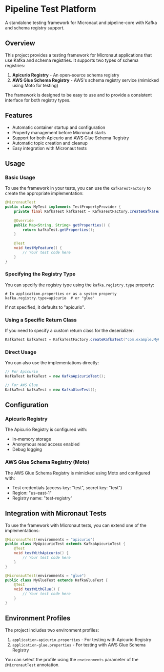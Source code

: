 # Pipeline Test Platform

A standalone testing framework for Micronaut and pipeline-core with Kafka and schema registry support.

## Overview

This project provides a testing framework for Micronaut applications that use Kafka and schema registries. It supports two types of schema registries:

1. **Apicurio Registry** - An open-source schema registry
2. **AWS Glue Schema Registry** - AWS's schema registry service (mimicked using Moto for testing)

The framework is designed to be easy to use and to provide a consistent interface for both registry types.

## Features

- Automatic container startup and configuration
- Property management before Micronaut starts
- Support for both Apicurio and AWS Glue Schema Registry
- Automatic topic creation and cleanup
- Easy integration with Micronaut tests

## Usage

### Basic Usage

To use the framework in your tests, you can use the `KafkaTestFactory` to create the appropriate implementation:

```java
@MicronautTest
public class MyTest implements TestPropertyProvider {
    private final KafkaTest kafkaTest = KafkaTestFactory.createKafkaTest();
    
    @Override
    public Map<String, String> getProperties() {
        return kafkaTest.getProperties();
    }
    
    @Test
    void testMyFeature() {
        // Your test code here
    }
}
```

### Specifying the Registry Type

You can specify the registry type using the `kafka.registry.type` property:

```properties
# In application.properties or as a system property
kafka.registry.type=apicurio  # or "glue"
```

If not specified, it defaults to "apicurio".

### Using a Specific Return Class

If you need to specify a custom return class for the deserializer:

```java
KafkaTest kafkaTest = KafkaTestFactory.createKafkaTest("com.example.MyCustomClass");
```

### Direct Usage

You can also use the implementations directly:

```java
// For Apicurio
KafkaTest kafkaTest = new KafkaApicurioTest();

// For AWS Glue
KafkaTest kafkaTest = new KafkaGlueTest();
```

## Configuration

### Apicurio Registry

The Apicurio Registry is configured with:

- In-memory storage
- Anonymous read access enabled
- Debug logging

### AWS Glue Schema Registry (Moto)

The AWS Glue Schema Registry is mimicked using Moto and configured with:

- Test credentials (access key: "test", secret key: "test")
- Region: "us-east-1"
- Registry name: "test-registry"

## Integration with Micronaut Tests

To use the framework with Micronaut tests, you can extend one of the implementations:

```java
@MicronautTest(environments = "apicurio")
public class MyApicurioTest extends KafkaApicurioTest {
    @Test
    void testWithApicurio() {
        // Your test code here
    }
}

@MicronautTest(environments = "glue")
public class MyGlueTest extends KafkaGlueTest {
    @Test
    void testWithGlue() {
        // Your test code here
    }
}
```

## Environment Profiles

The project includes two environment profiles:

1. `application-apicurio.properties` - For testing with Apicurio Registry
2. `application-glue.properties` - For testing with AWS Glue Schema Registry

You can select the profile using the `environments` parameter of the `@MicronautTest` annotation.
